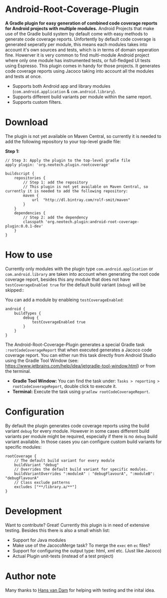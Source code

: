 # Android-Root-Coverage-Plugin
**A Gradle plugin for easy generation of combined code coverage reports for Android projects with multiple modules.**
Android Projects that make use of the Gradle build system by default come with easy methods to generate code coverage reports. Unfortently by default code coverage is generated seperatly per module, this means each modules takes into account it's own sources and tests, which is in terms of domain seperation fine. Howerver it is very common to find multi-module Android project where only one module has instrumented tests, or full-fledged UI tests using Espresso. This plugin comes in handy for those projects. It generates code coverage reports using Jacoco taking into account all the modules and tests at once.

  - Supports both Android app and library modules (`com.android.application` & `com.android.library`).
  - Supports different build variants per module within the same report.
  - Supports custom filters.

# Download
The plugin is not yet available on Maven Central, so currently it is needed to add the following repository to your top-level gradle file:

**Step 1:**
```
// Step 3: Apply the plugin to the top-level gradle file
apply plugin: 'org.neotech.plugin.rootcoverage'

buildscript {
    repositories {
        // Step 1: add the repository
        // This plugin is not yet available on Maven Central, so currently it is needed to add the following repository:
        maven {
            url  "http://dl.bintray.com/rolf-smit/maven"
        }
    }
    dependencies {
        // Step 2: add the dependency
        classpath 'org.neotech.plugin:android-root-coverage-plugin:0.0.1-dev'
    }
}
```

# How to use
Currently only modules with the plugin type `com.android.application` or `com.android.library` are taken into account when generating the root code coverage report, besides this any module that does not have `testCoverageEnabled true` for the default build variant (`debug`) will be skipped::

You can add a module by enableing `testCoverageEnabled`:
```
android {
    buildTypes {
        debug {
            testCoverageEnabled true
        }
    }
}
```

The Android-Root-Coverage-Plugin generates a special Gradle task `:rootCodeCoverageReport` that when executed generates a Jacoco code coverage report. You can either run this task directly from Android Studio using the Gradle Tool Window (see: https://www.jetbrains.com/help/idea/jetgradle-tool-window.html) or from the terminal.

- **Gradle Tool Window:** You can find the task under: `Tasks > reporting > rootCodeCoverageReport`, double click to  execute it.
- **Terminal:** Execute the task using `gradlew rootCodeCoverageReport`.

# Configuration
By default the plugin generates code coverage reports using the build variant `debug` for every module. However in some cases different build variants per module might be required, especially if there is no `debug` build variant available. In those cases you can configure custom build variants for specific modules:

```
rootCoverage {
    // The default build variant for every module
    buildVariant "debug"
    // Overrides the default build variant for specific modules.
    buildVariantOverrides ":moduleA" : "debugFlavourA", ":moduleB": "debugFlavourA"
    // Class exclude patterns
    excludes ["**/library.a/**"]
}
```


# Development
Want to contribute? Great! Currently this plugin is in need of extensive testing. Besides this there is also a small whish list:

- Support for Java modules
- Make use of the JacocoMerge task? To merge the `exec` en `ec` files?
- Support for configuring the output type: html, xml etc. (Just like Jacoco)
- Actual Plugin unit-tests (instead of a test project)

# Author note
Many thanks to [Hans van Dam](https://github.com/hansvdam) for helping with testing and the inital idea.